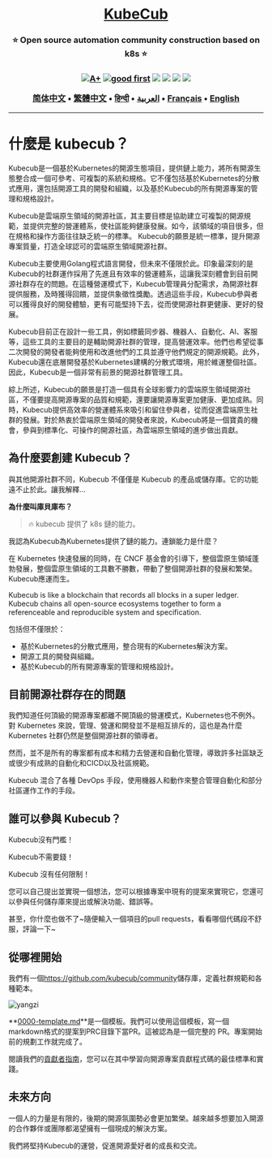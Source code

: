 <h1 align="center" style="border-bottom: none">
    <b>
        <a href="https://docker.nsddd.top">KubeCub</a><br>
    </b>
</h1>
<h3 align="center" style="border-bottom: none">
      ⭐️  Open source automation community construction based on k8s  ⭐️ <br>
<h3>

<p align=center>
<a href="https://goreportcard.com/report/github.com/kubecub/go-project-layout"><img src="https://goreportcard.com/badge/github.com/kubecub/go-project-layout" alt="A+"></a>
<a href="https://github.com/issues?q=org%kubecub+is%3Aissue+label%3A%22good+first+issue%22+no%3Aassignee"><img src="https://img.shields.io/github/issues/kubecub/go-project-layout/good%20first%20issue?logo=%22github%22" alt="good first"></a>
<a href="https://github.com/kubecub/go-project-layout"><img src="https://img.shields.io/github/stars/kubecub/go-project-layout.svg?style=flat&logo=github&colorB=deeppink&label=stars"></a>
<a href="https://join.slack.com/t/kubecub/shared_invite/zt-1se0k2bae-lkYzz0_T~BYh3rjkvlcUqQ"><img src="https://img.shields.io/badge/Slack-100%2B-blueviolet?logo=slack&amp;logoColor=white"></a>
<a href="https://github.com/kubecub/go-project-layout/blob/main/LICENSE"><img src="https://img.shields.io/badge/license-Apache--2.0-green"></a>
<a href="https://golang.org/"><img src="https://img.shields.io/badge/Language-Go-blue.svg"></a>
</p>

</p>

<p align="center">
    <a href="./README-zh-CN.md"><b>简体中文</b></a> •
    <a href="./README-zh-TW.md"><b>繁體中文</b></a> •
    <a href="./README-hi.md"><b>हिन्दी</b></a> •
    <a href="./README-ar.md"><b>العربية</b></a> •
    <a href="./README-fr.md"><b>Français</b></a> •
    <a href="./README.md"><b>English</b></a>
</p>

</p>

* * *

# 什麼是 kubecub？

Kubecub是一個基於Kubernetes的開源生態項目，提供鏈上能力，將所有開源生態整合成一個可參考、可複製的系統和規格。它不僅包括基於Kubernetes的分散式應用，還包括開源工具的開發和組織，以及基於Kubecub的所有開源專案的管理和規格設計。

Kubecub是雲端原生領域的開源社區，其主要目標是協助建立可複製的開源規範，並提供完整的營運體系，使社區能夠健康發展。如今，該領域的項目很多，但在規格和操作方面往往缺乏統一的標準。 Kubecub的願景是統一標準，提升開源專案質量，打造全球認可的雲端原生領域開源社群。

Kubecub主要使用Golang程式語言開發，但未來不僅限於此。印象最深刻的是Kubecub的社群運作採用了先進且有效率的營運體系，這讓我深刻體會到目前開源社群存在的問題。在這種營運模式下，Kubecub管理員分配需求，為開源社群提供服務，及時獲得回饋，並提供象徵性獎勵。透過這些手段，Kubecub參與者可以獲得良好的開發體驗，更有可能堅持下去，從而使開源社群更健康、更好的發展。

Kubecub目前正在設計一些工具，例如標籤同步器、機器人、自動化、AI、客服等，這些工具的主要目的是輔助開源社群的管理，提高營運效率。他們也希望從事二次開發的開發者能夠使用和改進他們的工具並遵守他們規定的開源規範。此外，Kubecub還在底層開發基於Kubernetes建構的分散式環境，用於維運整個社區。因此，Kubecub是一個非常有前景的開源社群管理工具。

綜上所述，Kubecub的願景是打造一個具有全球影響力的雲端原生領域開源社區，不僅要提高開源專案的品質和規範，還要讓開源專案更加健康、更加成熟。同時，Kubecub提供高效率的營運體系來吸引和留住參與者，從而促進雲端原生社群的發展。對於熱衷於雲端原生領域的開發者來說，Kubecub將是一個寶貴的機會，參與到標準化、可操作的開源社區，為雲端原生領域的進步做出貢獻。

## 為什麼要創建 Kubecub？

與其他開源社群不同，Kubecub 不僅僅是 Kubecub 的產品或儲存庫。它的功能遠不止於此。讓我解釋...

**為什麼叫庫貝庫布？**

> 🔥 kubecub 提供了 k8s 鏈的能力。

我認為Kubecub為Kubernetes提供了鏈的能力。連鎖能力是什麼？

在 Kubernetes 快速發展的同時，在 CNCF 基金會的引導下，整個雲原生領域蓬勃發展，整個雲原生領域的工具數不勝數，帶動了整個開源社群的發展和繁榮。 Kubecub應運而生。

Kubecub is like a blockchain that records all blocks in a super ledger. Kubecub chains all open-source ecosystems together to form a referenceable and reproducible system and specification.

包括但不僅限於：

-   基於Kubernetes的分散式應用，整合現有的Kubernetes解決方案。
-   開源工具的開發與組織。
-   基於Kubecub的所有開源專案的管理和規格設計。

## 目前開源社群存在的問題

我們知道任何頂級的開源專案都離不開頂級的營運模式，Kubernetes也不例外。對 Kubernetes 來說，管理、營運和開發並不是相互排斥的，這也是為什麼 Kubernetes 社群仍然是整個開源社群的領導者。

然而，並不是所有的專案都有成本和精力去營運和自動化管理，導致許多社區缺乏或很少有成熟的自動化和CICD以及社區規範。

Kubecub 混合了各種 DevOps 手段，使用機器人和動作來整合管理自動化和部分社區運作工作的手段。

## 誰可以參與 Kubecub？

Kubecub沒有門檻！

Kubecub不需要錢！

Kubecub 沒有任何限制！

您可以自己提出並實現一個想法，您可以根據專案中現有的提案來實現它，您還可以參與任何儲存庫來提出或解決功能、錯誤等。

甚至，你什麼也做不了~隨便輸入一個項目的pull requests，看看哪個代碼段不舒服，評論一下~

## 從哪裡開始

我們有一個<https://github.com/kubecub/community>儲存庫，定義社群規範和各種範本。

![yangzi](http://sm.nsddd.top/sm202306012140301.png)

**[0000-template.md](http://0000-template.md/)**是一個模板。我們可以使用這個模板，寫一個markdown格式的提案到PRC目錄下當PR。這被認為是一個完整的 PR。專案開始前的規劃工作就完成了。

閱讀我們的[貢獻者指南](https://github.com/kubecub/community/blob/main/CONTRIBUTING.md)，您可以在其中學習向開源專案貢獻程式碼的最佳標準和實踐。

## 未來方向

一個人的力量是有限的，後期的開源氛圍勢必會更加繁榮。越來越多想要加入開源的合作夥伴或團隊都渴望擁有一個現成的解決方案。

我們將堅持Kubecub的運營，促進開源愛好者的成長和交流。
